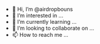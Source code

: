 - 👋 Hi, I’m @airdropbouns
- 👀 I’m interested in ...
- 🌱 I’m currently learning ...
- 💞️ I’m looking to collaborate on ...
- 📫 How to reach me ...

<!---
airdropbouns/airdropbouns is a ✨ special ✨ repository because its `README.md` (this file) appears on your GitHub profile.
You can click the Preview link to take a look at your changes.
--->
